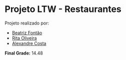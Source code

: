 # Projeto LTW - Restaurantes

Projeto realizado por:
- [Beatriz Fontão](https://github.com/beatrizfontao)
- [Rita Oliveira](https://github.com/RitaBaptistaOliveira)
- [Alexandre Costa](https://github.com/alexlcosta)

__Final Grade:__ 14.48
